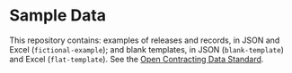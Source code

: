 # Sample Data

This repository contains: examples of releases and records, in JSON and Excel (`fictional-example`); and blank templates, in JSON (`blank-template`) and Excel (`flat-template`). See the [Open Contracting Data Standard](https://standard.open-contracting.org/).
